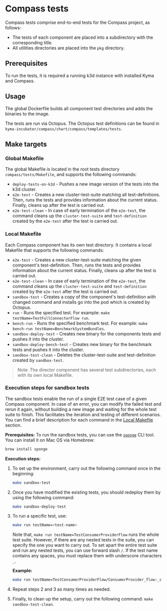 # Compass tests

Compass tests comprise end-to-end tests for the Compass project, as follows:
- The tests of each component are placed into a subdirectory with the corresponding title.
- All utilities directories are placed into the `pkg` directory.

## Prerequisites

To run the tests, it is required a running k3d instance with installed Kyma and Compass.

## Usage

The global Dockerfile builds all component test directories and adds the binaries to the image. 

The tests are run via Octopus. The Octopus test definitions can be found in `kyma-incubator/compass/chart/compass/templates/tests`.

## Make targets

### Global Makefile
The global Makefile is located in the root tests directory `compass/tests/Makefile`, and supports the following commands:

- `deploy-tests-on-k3d` - Pushes a new image version of the tests into the k3d cluster.
- `e2e-test` - Creates a new cluster-test-suite matching all test-definitions. Then, runs the tests and provides information about the current status. Finally, cleans up after the test is carried out.
- `e2e-test-clean` - In case of early termination of the `e2e-test`, the command cleans up the `cluster-test-suite` and `test-definition` created by the `e2e-test` after the test is carried out.

### Local Makefile
Each Compass component has its own test directory. It contains a local Makefile that supports the following commands:

- `e2e-test` - Creates a new cluster-test-suite matching the given component's test-definition. Then, runs the tests and provides information about the current status. Finally, cleans up after the test is carried out.
- `e2e-test-clean` - In case of early termination of the `e2e-test`, the command cleans up the `cluster-test-suite` and `test-definition` created by the `e2e-test` after the test is carried out.
- `sandbox-test` - Creates a copy of the component's test-definition with changed command and installs go into the pod which is created by Octopus.
- `run` - Runs the specified test. For example: `make testName=TestFullConnectorFlow run`.
- `bench-run` - Runs the specified benchmark test. For example: `make bench-run testName=BenchmarkSystemBundles`.
- `sandbox-deploy-test` - Creates new binary for the components tests and pushes it into the cluster.
- `sandbox-deploy-bench-test` - Creates new binary for the benchmark tests and pushes it into the cluster.
- `sandbox-test-clean` - Deletes the cluster-test-suite and test-definition created by `sandbox-test`.

> Note: The director component has several test subdirectories, each with its own local Makefile. 

### Execution steps for sandbox tests
The sandbox tests enable the run of a single E2E test case of a given Compass component. In case of an error, you can modify the failed test and rerun it again, without building a new image and waiting for the whole test suite to finish. This facilitates the iteration and testing of different scenarios. You can find a brief description for each command in the [Local Makefile](#local-makefile) section.

**Prerequisites:**
To run the sandbox tests, you can use the [`sponge`](https://rentes.github.io/unix/utilities/2015/07/27/moreutils-package/#sponge) CLI tool.
You can install it on Mac OS via Homebrew:
```bash
brew install sponge
```

**Execution steps:**
1. To set up the environment, carry out the following command once in the beginning:
    ```bash
    make sandbox-test
    ```
2. Once you have modified the existing tests, you should redeploy them by using the following command:
    ```bash
    make sandbox-deploy-test
    ```
3. To run a specific test, use:
    ```bash
    make run testName=<test-name>
    ```
    Note that, `make run testName=TestConsumerProviderFlow` runs the whole test suite. However, if there are any nested tests in the suite, you can specify the one you want to carry out. To set apart the entire test suite and run any nested tests, you can use forward slash `/`. If the test name contains any spaces, you must replace them with underscore characters `_`.
    
    **Example:**
    ```bash
    make run testName=TestConsumerProviderFlow/ConsumerProvider_flow:_calls_with_provider_certificate_and_consumer_token_are_successful_when_valid_subscription_exists
    ```

4. Repeat steps 2 and 3 as many times as needed.
5. Finally, to clean up the setup, carry out the following command: `make sandbox-test-clean`.
